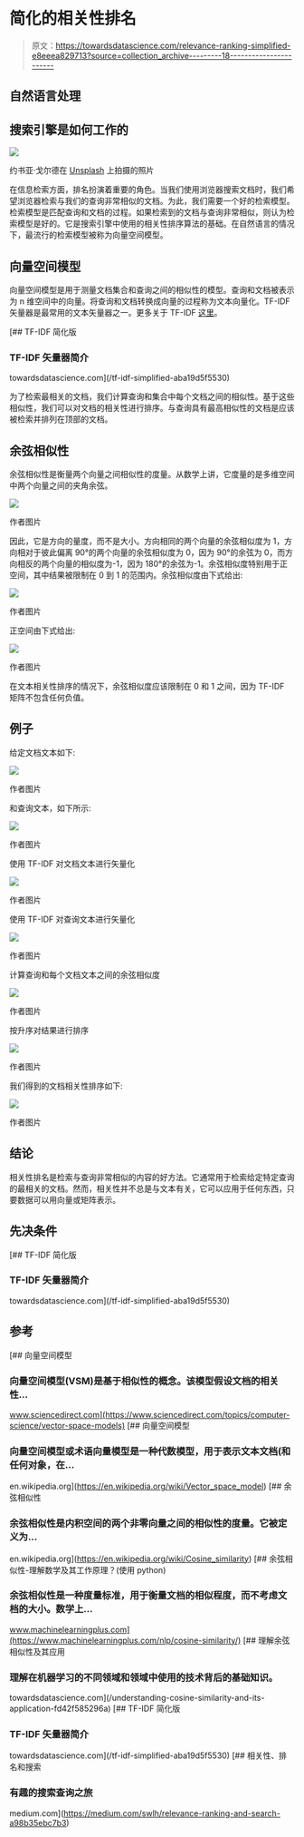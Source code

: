 # 简化的相关性排名

> 原文：<https://towardsdatascience.com/relevance-ranking-simplified-e8eeea829713?source=collection_archive---------18----------------------->

## 自然语言处理

## 搜索引擎是如何工作的

![](img/ecb1f3bbf8fb3624491e3e5acdd72b48.png)

约书亚·戈尔德在 [Unsplash](https://unsplash.com?utm_source=medium&utm_medium=referral) 上拍摄的照片

在信息检索方面，排名扮演着重要的角色。当我们使用浏览器搜索文档时，我们希望浏览器检索与我们的查询非常相似的文档。为此，我们需要一个好的检索模型。检索模型是匹配查询和文档的过程。如果检索到的文档与查询非常相似，则认为检索模型是好的。它是搜索引擎中使用的相关性排序算法的基础。在自然语言的情况下，最流行的检索模型被称为向量空间模型。

## 向量空间模型

向量空间模型是用于测量文档集合和查询之间的相似性的模型。查询和文档被表示为 n 维空间中的向量。将查询和文档转换成向量的过程称为文本向量化。TF-IDF 矢量器是最常用的文本矢量器之一。更多关于 TF-IDF [这里](/tf-idf-simplified-aba19d5f5530)。

[](/tf-idf-simplified-aba19d5f5530) [## TF-IDF 简化版

### TF-IDF 矢量器简介

towardsdatascience.com](/tf-idf-simplified-aba19d5f5530) 

为了检索最相关的文档，我们计算查询和集合中每个文档之间的相似性。基于这些相似性，我们可以对文档的相关性进行排序。与查询具有最高相似性的文档是应该被检索并排列在顶部的文档。

## 余弦相似性

余弦相似性是衡量两个向量之间相似性的度量。从数学上讲，它度量的是多维空间中两个向量之间的夹角余弦。

![](img/0e56101179affcfc95399a43ebb9f423.png)

作者图片

因此，它是方向的量度，而不是大小。方向相同的两个向量的余弦相似度为 1，方向相对于彼此偏离 90°的两个向量的余弦相似度为 0，因为 90°的余弦为 0，而方向相反的两个向量的相似度为-1，因为 180°的余弦为-1。余弦相似度特别用于正空间，其中结果被限制在 0 到 1 的范围内。余弦相似度由下式给出:

![](img/7d4a685118f18d0cfd59f44c68d0dbc0.png)

作者图片

正空间由下式给出:

![](img/8f32724bc503a12a29a95a89a6befc83.png)

作者图片

在文本相关性排序的情况下，余弦相似度应该限制在 0 和 1 之间，因为 TF-IDF 矩阵不包含任何负值。

## 例子

给定文档文本如下:

![](img/8b69f60bc368b800488f067b1328c540.png)

作者图片

和查询文本，如下所示:

![](img/5134f29673ba4333ebc44ce19ce8e2c6.png)

作者图片

使用 TF-IDF 对文档文本进行矢量化

![](img/521708de222db88401eae64b5ddda21c.png)

作者图片

使用 TF-IDF 对查询文本进行矢量化

![](img/0e5020ce6513e2b253027afdc2398463.png)

作者图片

计算查询和每个文档文本之间的余弦相似度

![](img/b5f72fe4697b94eb38622af6740115eb.png)

作者图片

按升序对结果进行排序

![](img/1ec15bef5b34588cae044a94f7ec2ac6.png)

作者图片

我们得到的文档相关性排序如下:

![](img/a28568645b6366fd7108d644be4ab249.png)

作者图片

## 结论

相关性排名是检索与查询非常相似的内容的好方法。它通常用于检索给定特定查询的最相关的文档。然而，相关性并不总是与文本有关，它可以应用于任何东西，只要数据可以用向量或矩阵表示。

## 先决条件

[](/tf-idf-simplified-aba19d5f5530) [## TF-IDF 简化版

### TF-IDF 矢量器简介

towardsdatascience.com](/tf-idf-simplified-aba19d5f5530) 

## 参考

[](https://www.sciencedirect.com/topics/computer-science/vector-space-models) [## 向量空间模型

### 向量空间模型(VSM)是基于相似性的概念。该模型假设文档的相关性…

www.sciencedirect.com](https://www.sciencedirect.com/topics/computer-science/vector-space-models) [](https://en.wikipedia.org/wiki/Vector_space_model) [## 向量空间模型

### 向量空间模型或术语向量模型是一种代数模型，用于表示文本文档(和任何对象，在…

en.wikipedia.org](https://en.wikipedia.org/wiki/Vector_space_model)  [## 余弦相似性

### 余弦相似性是内积空间的两个非零向量之间的相似性的度量。它被定义为…

en.wikipedia.org](https://en.wikipedia.org/wiki/Cosine_similarity) [](https://www.machinelearningplus.com/nlp/cosine-similarity/) [## 余弦相似性-理解数学及其工作原理？(使用 python)

### 余弦相似性是一种度量标准，用于衡量文档的相似程度，而不考虑文档的大小。数学上…

www.machinelearningplus.com](https://www.machinelearningplus.com/nlp/cosine-similarity/) [](/understanding-cosine-similarity-and-its-application-fd42f585296a) [## 理解余弦相似性及其应用

### 理解在机器学习的不同领域和领域中使用的技术背后的基础知识。

towardsdatascience.com](/understanding-cosine-similarity-and-its-application-fd42f585296a) [](/tf-idf-simplified-aba19d5f5530) [## TF-IDF 简化版

### TF-IDF 矢量器简介

towardsdatascience.com](/tf-idf-simplified-aba19d5f5530) [](https://medium.com/swlh/relevance-ranking-and-search-a98b35ebc7b3) [## 相关性、排名和搜索

### 有趣的搜索查询之旅

medium.com](https://medium.com/swlh/relevance-ranking-and-search-a98b35ebc7b3)
